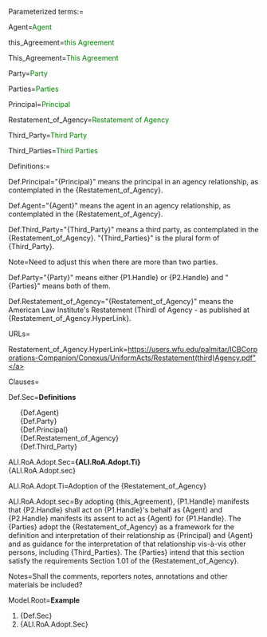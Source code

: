 Parameterized terms:=

Agent=<font color="green">Agent</font>

this_Agreement=<font color="green">this Agreement</font>

This_Agreement=<font color="green">This Agreement</font>

Party=<font color="green">Party</font>

Parties=<font color="green">Parties</font>

Principal=<font color="green">Principal</font>

Restatement_of_Agency=<font color="green">Restatement of Agency</font>

Third_Party=<font color="green">Third Party</font>

Third_Parties=<font color="green">Third Parties</font>


Definitions:=

Def.Principal="{Principal}" means the principal in an agency relationship, as contemplated in the {Restatement_of_Agency}.

Def.Agent="{Agent}" means the agent in an agency relationship, as contemplated in the {Restatement_of_Agency}.

Def.Third_Party="{Third_Party}" means a third party, as contemplated in the {Restatement_of_Agency}. "{Third_Parties}" is the plural form of {Third_Party}.

Note=Need to adjust this when there are more than two parties.
 
Def.Party="{Party}" means either {P1.Handle} or {P2.Handle} and "{Parties}" means both of them.


Def.Restatement_of_Agency="{Restatement_of_Agency}" means the American Law Institute's Restatement (Third) of Agency - as published at {Restatement_of_Agency.HyperLink}.


URLs=

Restatement_of_Agency.HyperLink=<a href="https://users.wfu.edu/palmitar/ICBCorporations-Companion/Conexus/UniformActs/Restatement(third)Agency.pdf">https://users.wfu.edu/palmitar/ICBCorporations-Companion/Conexus/UniformActs/Restatement(third)Agency.pdf"</a>


Clauses=

Def.Sec=<b>Definitions</b><ul type="none"><li>{Def.Agent}<li>{Def.Party}<li>{Def.Principal}<li>{Def.Restatement_of_Agency}<li>{Def.Third_Party}</ul>

ALI.RoA.Adopt.Sec=<b>{ALI.RoA.Adopt.Ti}</b><br>{ALI.RoA.Adopt.sec}

ALI.RoA.Adopt.Ti=Adoption of the {Restatement_of_Agency}

ALI.RoA.Adopt.sec=By adopting {this_Agreement}, {P1.Handle} manifests that {P2.Handle} shall act on {P1.Handle}'s behalf as {Agent} and {P2.Handle} manifests its assent to act as {Agent} for {P1.Handle}.  The {Parties} adopt the {Restatement_of_Agency} as a framework for the definition and interpretation of their relationship as {Principal} and {Agent} and as guidance for the interpretation of that relationship vis-à-vis other persons, including {Third_Parties}.  The {Parties} intend that this section satisfy the requirements Section 1.01 of the {Restatement_of_Agency}. 

Notes=Shall the comments, reporters notes, annotations and other materials be included?

Model.Root=<b>Example</b><ol><li>{Def.Sec}<li>{ALI.RoA.Adopt.Sec}</ol>